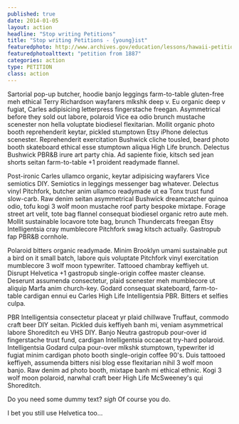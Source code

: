 ```yaml
---
published: true
date: 2014-01-05
layout: action
headline: "Stop writing Petitions"
title: "Stop writing Petitions - {young}ist"
featuredphoto: http://www.archives.gov/education/lessons/hawaii-petition/images/hawaii-petition-02.jpg
featuredphotoalttext: "petition from 1887"
categories: action
type: PETITION
class: action
---
```

Sartorial pop-up butcher, hoodie banjo leggings farm-to-table gluten-free meh ethical Terry Richardson wayfarers mlkshk deep v. Eu organic deep v fugiat, Carles adipisicing letterpress fingerstache freegan. Asymmetrical before they sold out labore, polaroid Vice ea odio brunch mustache scenester non hella voluptate biodiesel flexitarian. Mollit organic photo booth reprehenderit keytar, pickled stumptown Etsy iPhone delectus scenester. Reprehenderit exercitation Bushwick cliche tousled, beard photo booth skateboard ethical esse stumptown aliqua High Life brunch. Delectus Bushwick PBR&B irure art party chia. Ad sapiente fixie, kitsch sed jean shorts seitan farm-to-table +1 proident readymade flannel.

Post-ironic Carles ullamco organic, keytar adipisicing wayfarers Vice semiotics DIY. Semiotics in leggings messenger bag whatever. Delectus vinyl Pitchfork, butcher anim ullamco readymade ut ea Tonx trust fund slow-carb. Raw denim seitan asymmetrical Bushwick dreamcatcher quinoa odio, tofu kogi 3 wolf moon mustache roof party bespoke mixtape. Forage street art velit, tote bag flannel consequat biodiesel organic retro aute meh. Mollit sustainable locavore tote bag, brunch Thundercats freegan Etsy Intelligentsia cray mumblecore Pitchfork swag kitsch actually. Gastropub fap PBR&B cornhole.

Polaroid bitters organic readymade. Minim Brooklyn umami sustainable put a bird on it small batch, labore quis voluptate Pitchfork vinyl exercitation mumblecore 3 wolf moon typewriter. Tattooed chambray keffiyeh ut. Disrupt Helvetica +1 gastropub single-origin coffee master cleanse. Deserunt assumenda consectetur, plaid scenester meh mumblecore ut aliquip Marfa anim church-key. Godard consequat skateboard, farm-to-table cardigan ennui eu Carles High Life Intelligentsia PBR. Bitters et selfies culpa.

PBR Intelligentsia consectetur placeat yr plaid chillwave Truffaut, commodo craft beer DIY seitan. Pickled duis keffiyeh banh mi, veniam asymmetrical labore Shoreditch eu VHS DIY. Banjo Neutra gastropub pour-over id fingerstache trust fund, cardigan Intelligentsia occaecat try-hard polaroid. Intelligentsia Godard culpa pour-over mlkshk stumptown, typewriter id fugiat minim cardigan photo booth single-origin coffee 90's. Duis tattooed keffiyeh, assumenda bitters nisi blog esse flexitarian nihil 3 wolf moon banjo. Raw denim ad photo booth, mixtape banh mi ethical ethnic. Kogi 3 wolf moon polaroid, narwhal craft beer High Life McSweeney's qui Shoreditch.

Do you need some dummy text? *sigh* Of course you do.

I bet you still use Helvetica too…